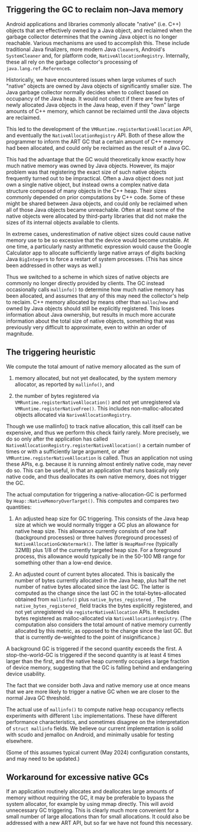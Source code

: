 Triggering the GC to reclaim non-Java memory
--------------------------------------------

Android applications and libraries commonly allocate "native" (i.e. C++) objects that are
effectively owned by a Java object, and reclaimed when the garbage collector determines that the
owning Java object is no longer reachable. Various mechanisms are used to accomplish this. These
include traditional Java finalizers, more modern Java `Cleaner`s, Android's `SystemCleaner` and,
for platform code, `NativeAllocationRegistry`. Internally, these all rely on the garbage
collector's processing of `java.lang.ref.Reference`s.

Historically, we have encountered issues when large volumes of such "native" objects are owned by
Java objects of significantly smaller size. The Java garbage collector normally decides when to
collect based on occupancy of the Java heap. It would not collect if there are few bytes of newly
allocated Java objects in the Java heap, even if they "own" large amounts of C++ memory, which
cannot be reclaimed until the Java objects are reclaimed.

This led to the development of the `VMRuntime.registerNativeAllocation` API, and eventually the
`NativeAllocationRegistry` API. Both of these allow the programmer to inform the ART GC that a
certain amount of C++ memory had been allocated, and could only be reclaimed as the result of a
Java GC.

This had the advantage that the GC would theoretically know exactly how much native memory was
owned by Java objects. However, its major problem was that registering the exact size of such
native objects frequently turned out to be impractical. Often a Java object does not just own a
single native object, but instead owns a complex native data structure composed of many objects in
the C++ heap. Their sizes commonly depended on prior computations by C++ code. Some of these might
be shared between Java objects, and could only be reclaimed when all of those Java objects became
unreachable. Often at least some of the native objects were allocated by third-party libraries
that did not make the sizes of its internal objects available to clients.

In extreme cases, underestimation of native object sizes could cause native memory use to be so
excessive that the device would become unstable. At one time, a particularly nasty arithmetic
expression would cause the Google Calculator app to allocate sufficiently large native arrays of
digits backing Java `BigInteger`s to force a restart of system processes. (This has since been
addressed in other ways as well.)

Thus we switched to a scheme in which sizes of native objects are commonly no longer directly
provided by clients. The GC instead occasionally calls `mallinfo()` to determine how much native
memory has been allocated, and assumes that any of this may need the collector's help to reclaim.
C++ memory allocated by means other than `malloc`/`new` and owned by Java objects should still be
explicitly registered. This loses information about Java ownership, but results in much more
accurate information about the total size of native objects, something that was previously very
difficult to approximate, even to within an order of magnitude.

The triggering heuristic
------------------------

We compute the total amount of native memory allocated as the sum of

1. memory allocated, but not yet deallocated, by the system memory allocator, as reported by
   `mallinfo()`, and

2. the number of bytes registered via `VMRuntime.registerNativeAllocation()` and not yet
   unregistered via `VMRuntime.registerNativeFree()`. This includes non-malloc-allocated objects
   allocated via `NariveAllocationRegistry`.

Though we use mallinfo() to track native allocation, this call itself can be expensive, and thus
we perform this check fairly rarely. More precisely, we do so only after the application has
called `NativeAllocationRegistry.registerNativeAllocation()` a certain number of times or
with a sufficiently large argument, or after `VMRuntime.registerNativeAllocation` is called.
Thus an application not using these APIs, e.g. because it is running almost entirely native
code, may never do so. This can be useful, in that an application that runs basically only
native code, and thus deallocates its own native memory, does not trigger the GC.

The actual computation for triggering a native-allocation-GC is performed by
`Heap::NativeMemoryOverTarget()`. This computes and compares two quantities:

1. An adjusted heap size for GC triggering. This consists of the Java heap size at which we would
   normally trigger a GC plus an allowance for native heap size. This allowance currently consists
   of one half (background processes) or three halves (foreground processes) of
   `NativeAllocationGcWatermark()`. The latter is `HeapMaxFree` (typically 32MB) plus 1/8 of the
   currently targeted heap size. For a foreground process, this allowance would typically be in
   the 50-100 MB range for something other than a low-end device.

2. An adjusted count of current bytes allocated. This is basically the number of bytes currently
   allocated in the Java heap, plus half the net number of native bytes allocated since the last
   GC. The latter is computed as the change since the last GC in the total-bytes-allocated
   obtained from `mallinfo()` plus `native_bytes_registered_`. The `native_bytes_registered_`
   field tracks the bytes explicitly registered, and not yet unregistered via
   `registerNativeAllocation` APIs. It excludes bytes registered as malloc-allocated via
   `NativeAllocationRegistry`. (The computation also considers the total amount of native memory
   currently allocated by this metric, as opposed to the change since the last GC. But that is
   currently de-weighted to the point of insignificance.)

A background GC is triggered if the second quantity exceeds the first. A stop-the-world-GC is
triggered if the second quantity is at least 4 times larger than the first, and the native heap
currently occupies a large fraction of device memory, suggesting that the GC is falling behind and
endangering device usability.

The fact that we consider both Java and native memory use at once means that we are more likely to
trigger a native GC when we are closer to the normal Java GC threshold.

The actual use of `mallinfo()` to compute native heap occupancy reflects experiments with
different `libc` implementations. These have different performance characteristics, and sometimes
disagree on the interpretation of `struct mallinfo` fields. We believe our current implementation
is solid with scudo and jemalloc on Android, and minimally usable for testing elsewhere.

(Some of this assumes typical current (May 2024) configuration constants, and may need to be
updated.)

Workaround for excessive native GCs
-----------------------------------

If an application routinely allocates and deallocates large amounts of memory without requiring
the GC, it may be preferable to bypass the system allocator, for example by using mmap directly.
This will avoid unnecessary GC triggering. This is clearly much more convenient for a small number
of large allocations than for small allocations. It could also be addressed with a new ART API,
but so far we have not found this necessary.
